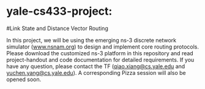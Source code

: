 # yale-cs433-project:
#Link State and Distance Vector Routing

In this project, we will be using the emerging ns-3 discrete network simulator (www.nsnam.org) to design and implement core routing protocols. Please
download the customized ns-3 platform in this repository and read project-handout and code documentation for detailed requirements. If you have any
question, please contact the TF (qiao.xiang@cs.yale.edu and yuchen.yang@cs.yale.edu). A corresponding Pizza session will also be opened soon. 



